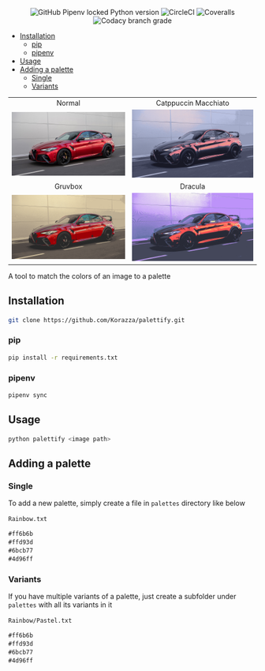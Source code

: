 <p align="center">
  <img alt="GitHub Pipenv locked Python version" src="https://img.shields.io/github/pipenv/locked/python-version/Korazza/palettify?color=%233b82f6&logo=python&style=for-the-badge">
  <img alt="CircleCI" src="https://img.shields.io/circleci/build/github/Korazza/palettify/main?color=%2365a30d&label=Test&logo=circleci&style=for-the-badge">
  <img alt="Coveralls" src="https://img.shields.io/coveralls/github/Korazza/palettify?color=%2365a30d&logo=coveralls&style=for-the-badge">
  <img alt="Codacy branch grade" src="https://img.shields.io/codacy/grade/0a0cccad8d79414d88671d85ed98da06/main?color=%237c3aed&logo=codacy&style=for-the-badge">
</p>

- [Installation](#installation)
  - [pip](#pip)
  - [pipenv](#pipenv)
- [Usage](#usage)
- [Adding a palette](#adding-a-palette)
  - [Single](#single)
  - [Variants](#variants)

|                                  |                                                            |
| :------------------------------: | :--------------------------------------------------------: |
|              Normal              |                    Catppuccin Macchiato                    |
|  ![normal](examples/normal.png)  | ![catppuccin-macchiato](examples/catppuccin-macchiato.png) |
|             Gruvbox              |                          Dracula                           |
| ![gruvbox](examples/gruvbox.png) |              ![dracula](examples/dracula.png)              |

A tool to match the colors of an image to a palette

## Installation

```sh
git clone https://github.com/Korazza/palettify.git
```

### pip

```sh
pip install -r requirements.txt
```

### pipenv

```sh
pipenv sync
```

## Usage

```sh
python palettify <image path>
```

## Adding a palette

### Single

To add a new palette, simply create a file in `palettes` directory like below

`Rainbow.txt`

```md
#ff6b6b
#ffd93d
#6bcb77
#4d96ff
```

### Variants

If you have multiple variants of a palette, just create a subfolder under `palettes` with all its variants in it

`Rainbow/Pastel.txt`

```md
#ff6b6b
#ffd93d
#6bcb77
#4d96ff
```
